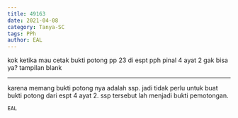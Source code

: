 ```yaml
---
title: 49163
date: 2021-04-08
category: Tanya-SC
tags: PPh
author: EAL
---
```


kok ketika mau cetak bukti potong pp 23 di espt pph pinal 4 ayat 2 gak bisa ya? tampilan blank

---

karena memang bukti potong nya adalah ssp. jadi tidak perlu untuk buat bukti potong dari espt 4 ayat 2. ssp tersebut lah menjadi bukti pemotongan.

`EAL`

